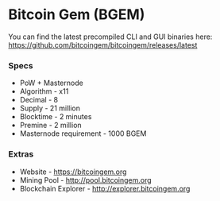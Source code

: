 # Bitcoin Gem (BGEM)
You can find the latest precompiled CLI and GUI binaries here: 
https://github.com/bitcoingem/bitcoingem/releases/latest

### Specs
* PoW + Masternode
* Algorithm - x11
* Decimal - 8
* Supply - 21 million
* Blocktime - 2 minutes
* Premine - 2 million
* Masternode requirement - 1000 BGEM

### Extras
* Website - https://bitcoingem.org
* Mining Pool - http://pool.bitcoingem.org
* Blockchain Explorer - http://explorer.bitcoingem.org
